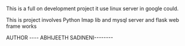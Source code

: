 This is a full on development project it use linux server in google could. 

This is project involves Python Imap lib and mysql server and flask web frame works

AUTHOR ---- ABHIJEETH SADINENI--------
